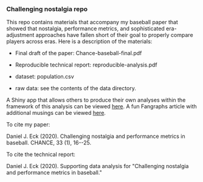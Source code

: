 

### Challenging nostalgia repo

This repo contains materials that accompany my baseball paper that showed that nostalgia, performance metrics, and sophisticated era-adjustment approaches have fallen short of their goal to properly compare players across eras. Here is a description of the materials:

 - Final draft of the paper: Chance-baseball-final.pdf
 
 - Reproducible technical report: reproducible-analysis.pdf
 
 - dataset: population.csv
 
 - raw data: see the contents of the data directory.

A Shiny app that allows others to produce their own analyses within the framework of 
this analysis can be viewed [here](https://deck13.shinyapps.io/challenging_baseball_nostalgia/). A fun Fangraphs article with additional musings can be viewed [here](https://community.fangraphs.com/challenging-war-and-other-statistics-as-era-adjustment-tools/).


To cite my paper:

  Daniel J. Eck (2020). Challenging nostalgia and performance metrics in baseball.
  CHANCE, 33 (1), 16--25.

To cite the technical report:

  Daniel J. Eck (2020).  Supporting data analysis for "Challenging nostalgia and 
  performance metrics in baseball."

  




